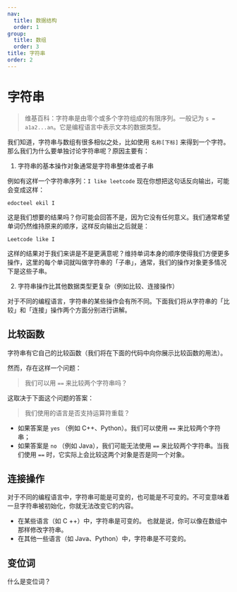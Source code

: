 ```yaml
---
nav:
  title: 数据结构
  order: 1
group:
  title: 数组
  order: 3
title: 字符串
order: 2
---
```


# 字符串

> 维基百科：字符串是由零个或多个字符组成的有限序列。一般记为 `s = a1a2...an`。它是编程语言中表示文本的数据类型。

我们知道，字符串与数组有很多相似之处，比如使用 `名称[下标]` 来得到一个字符。那么我们为什么要单独讨论字符串呢？原因主要有：

1. 字符串的基本操作对象通常是字符串整体或者子串

例如有这样一个字符串序列：`I like leetcode` 现在你想把这句话反向输出，可能会变成这样：

`edocteel ekil I`

这是我们想要的结果吗？你可能会回答不是，因为它没有任何意义。我们通常希望单词仍然维持原来的顺序，这样反向输出之后就是：

`Leetcode like I`

这样的结果对于我们来讲是不是更满意呢？维持单词本身的顺序使得我们方便更多操作，这里的每个单词就叫做字符串的「子串」，通常，我们的操作对象更多情况下是这些子串。

2. 字符串操作比其他数据类型更复杂（例如比较、连接操作）

对于不同的编程语言，字符串的某些操作会有所不同。下面我们将从字符串的「比较」和「连接」操作两个方面分别进行讲解。

## 比较函数

字符串有它自己的比较函数（我们将在下面的代码中向你展示比较函数的用法）。

然而，存在这样一个问题：

> 我们可以用 `==` 来比较两个字符串吗？

这取决于下面这个问题的答案：

> 我们使用的语言是否支持运算符重载？

- 如果答案是 `yes` （例如 C++、Python）。我们可以使用 `==` 来比较两个字符串；
- 如果答案是 `no` （例如 Java），我们可能无法使用 `==` 来比较两个字符串。当我们使用 `==` 时，它实际上会比较这两个对象是否是同一个对象。

## 连接操作

对于不同的编程语言中，字符串可能是可变的，也可能是不可变的。不可变意味着一旦字符串被初始化，你就无法改变它的内容。

- 在某些语言（如 C ++）中，字符串是可变的。 也就是说，你可以像在数组中那样修改字符串。
- 在其他一些语言（如 Java、Python）中，字符串是不可变的。

## 变位词

什么是变位词？
